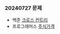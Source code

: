 ### 20240727 문제
- 백준
 [크로스 컨트리](https://www.acmicpc.net/problem/9017)
- 프로그래머스
 [주식가격](https://school.programmers.co.kr/learn/courses/30/lessons/42584)
